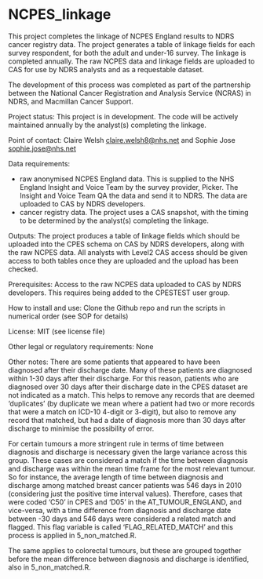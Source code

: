 # NCPES_linkage

This project completes the linkage of NCPES England results to NDRS cancer registry data. The project generates a table of linkage fields for each survey respondent, for both the adult and under-16 survey. The linkage is completed annually. The raw NCPES data and linkage fields are uploaded to CAS for use by NDRS analysts and as a requestable dataset. 

The development of this process was completed as part of the partnership between the National Cancer Registration and Analysis Service (NCRAS) in NDRS, and Macmillan Cancer Support. 

Project status: 
This project is in development. The code will be actively maintained annually by the analyst(s) completing the linkage. 


Point of contact: 
Claire Welsh claire.welsh8@nhs.net and Sophie Jose sophie.jose@nhs.net


Data requirements: 
- raw anonymised NCPES England data. This is supplied to the NHS England Insight and Voice Team by the survey provider, Picker. The Insight and Voice Team QA the data and send it to NDRS. The data are uploaded to CAS by NDRS developers. 
- cancer registry data. The project uses a CAS snapshot, with the timing to be determined by the analyst(s) completing the linkage. 


Outputs: 
The project produces a table of linkage fields which should be uploaded into the CPES schema on CAS by NDRS developers, along with the raw NCPES data. All analysts with Level2 CAS access should be given access to both tables once they are uploaded and the upload has been checked. 


Prerequisites:
Access to the raw NCPES data uploaded to CAS by NDRS developers. This requires being added to the CPESTEST user group.


How to install and use:
Clone the Github repo and run the scripts in numerical order (see SOP for details)


License:
MIT (see license file)


Other legal or regulatory requirements:
None

Other notes:
There are some patients that appeared to have been diagnosed after their discharge date. Many of these patients are diagnosed within 1-30 days after their discharge. For this reason, patients who are diagnosed over 30 days after their discharge date in the CPES dataset are not indicated as a match. This helps to remove any records that are deemed ‘duplicates’ (by duplicate we mean where a patient had two or more records that were a match on ICD-10 4-digit or 3-digit), but also to remove any record that matched, but had a date of diagnosis more than 30 days after discharge to minimise the possibility of error. 

For certain tumours a more stringent rule in terms of time between diagnosis and discharge is necessary given the large variance across this group. These cases are considered a match if the time between diagnosis and discharge was within the mean time frame for the most relevant tumour.  So for instance, the average length of time between diagnosis and discharge among matched breast cancer patients was 546 days in 2010 (considering just the positive time interval values). Therefore, cases that were coded ‘C50’ in CPES and ‘D05’ in the AT_TUMOUR_ENGLAND, and vice-versa, with a time difference from diagnosis and discharge date between -30 days and 546 days were considered a related match and flagged. This flag variable is called ‘FLAG_RELATED_MATCH’ and this process is applied in 5_non_matched.R.

The same applies to colorectal tumours, but these are grouped together before the mean difference between diagnosis and discharge is identified, also in 5_non_matched.R.
